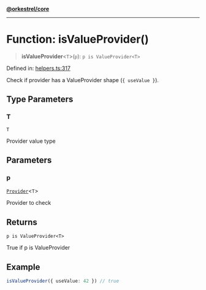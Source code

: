 [**@orkestrel/core**](../index.md)

***

# Function: isValueProvider()

> **isValueProvider**\<`T`\>(`p`): `p is ValueProvider<T>`

Defined in: [helpers.ts:317](https://github.com/orkestrel/core/blob/240d6e1612057b96fd3fc03e1415fe3917a0f212/src/helpers.ts#L317)

Check if provider has a ValueProvider shape (`{ useValue }`).

## Type Parameters

### T

`T`

Provider value type

## Parameters

### p

[`Provider`](../type-aliases/Provider.md)\<`T`\>

Provider to check

## Returns

`p is ValueProvider<T>`

True if p is ValueProvider

## Example

```ts
isValueProvider({ useValue: 42 }) // true
```
